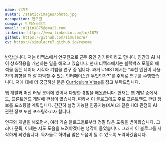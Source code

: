 ```yaml
---
name: 김기환
avatar: /static/images/photo.jpg
occupation: 연구원
company: 티맥스소프트
email: juljin1875@gmail.com
linkedin: https://www.linkedin.com/in/1875
github: https://github.com/simulacre7
cv: https://simulacre7.github.io/resume
---
```


반갑습니다. 저는 티맥스에서 연구원으로 근무 중인 김기환이라고 합니다.
인간과 AI 사이 상호작용을 개선하는 일을 해오고 있습니다.
현재 티맥스에서는 블랙박스 모델의 해석을 돕는 데이터 시각화 기법을 연구 중 입니다.
과거 UNIST에서는 "추천 엔진이 사용자의 취향을 더 잘 파악할 수 있는 인터페이스란 무엇인가?"를 주제로 연구를 수행했습니다.
저에 대해 더 궁금하신 분은 [Curriculum Vitae](https://simulacre7.github.io/resume)를 참고 부탁드립니다.

웹 개발과 머신 러닝 분야에 있어서 다양한 경험을 해왔습니다.
현재는 웹 개발 중에서도, 프론트엔드 개발에 관심이 많습니다.
따라서 이 블로그에도 주로 프론트엔드 관련 정보를 포스팅할 계획입니다.
간간히 설명 가능한 인공지능(XAI)과 같은 HCI 관점의 AI 관련 정보 또한 포스팅하고자 합니다.

연구와 개발을 해오면서, 여러 기술 블로그들로부터 정말 많은 도움을 받아왔습니다.
그러다 문득, 이제는 저도 도움을 드려야겠다는 생각이 들었습니다.
그래서 이 블로그를 시작하게 되었습니다.
독자들로 하여금 많은 도움이 될 수 있도록 노력하겠습니다.
